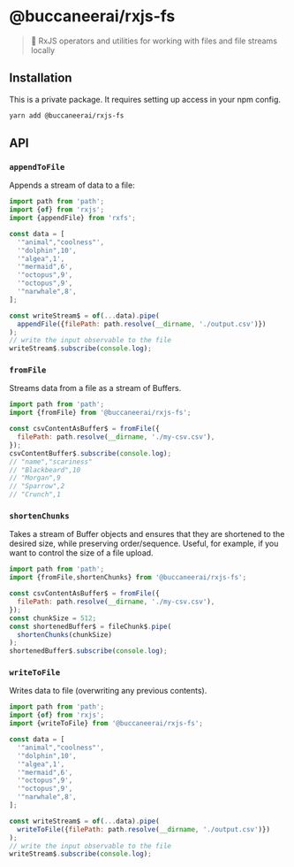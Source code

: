 # @buccaneerai/rxjs-fs
> 💾 RxJS operators and utilities for working with files and file streams locally

## Installation
This is a private package. It requires setting up access in your npm config.

```bash
yarn add @buccaneerai/rxjs-fs
```

## API

### `appendToFile`
Appends a stream of data to a file:
```javascript
import path from 'path';
import {of} from 'rxjs';
import {appendFile} from 'rxfs';

const data = [
  '"animal","coolness"',
  '"dolphin",10',
  '"algea",1',
  '"mermaid",6',
  '"octopus",9',
  '"octopus",9',
  '"narwhale",8',
];

const writeStream$ = of(...data).pipe(
  appendFile({filePath: path.resolve(__dirname, './output.csv')})
);
// write the input observable to the file
writeStream$.subscribe(console.log);
```

### `fromFile`
Streams data from a file as a stream of Buffers.
```js
import path from 'path';
import {fromFile} from '@buccaneerai/rxjs-fs';

const csvContentAsBuffer$ = fromFile({
  filePath: path.resolve(__dirname, './my-csv.csv'),
});
csvContentBuffer$.subscribe(console.log);
// "name","scariness"
// "Blackbeard",10
// "Morgan",9
// "Sparrow",2
// "Crunch",1
```

### `shortenChunks`
Takes a stream of Buffer objects and ensures that they are shortened to the desired size, while preserving order/sequence.  Useful, for example, if you want to control the size of a file upload.
```js
import path from 'path';
import {fromFile,shortenChunks} from '@buccaneerai/rxjs-fs';

const csvContentAsBuffer$ = fromFile({
  filePath: path.resolve(__dirname, './my-csv.csv'),
});
const chunkSize = 512;
const shortenedBuffer$ = fileChunk$.pipe(
  shortenChunks(chunkSize)
);
shortenedBuffer$.subscribe(console.log);
```

### `writeToFile`
Writes data to file (overwriting any previous contents).
```js
import path from 'path';
import {of} from 'rxjs';
import {writeToFile} from '@buccaneerai/rxjs-fs';

const data = [
  '"animal","coolness"',
  '"dolphin",10',
  '"algea",1',
  '"mermaid",6',
  '"octopus",9',
  '"octopus",9',
  '"narwhale",8',
];

const writeStream$ = of(...data).pipe(
  writeToFile({filePath: path.resolve(__dirname, './output.csv')})
);
// write the input observable to the file
writeStream$.subscribe(console.log);
```
